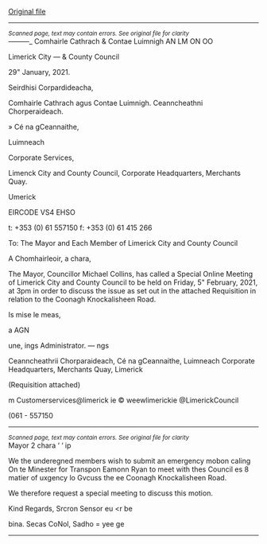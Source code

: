 [Original file](https://www.limerick.ie/sites/default/files/media/documents/2021-02/00-agenda-special-meeting-05.02.2021.pdf)

---
*<small>Scanned page, text may contain errors. See original file for clarity</small>*  
_—_——_ Comhairle Cathrach
& Contae Luimnigh
AN LM ON OO

Limerick City
— & County Council

29" January, 2021.

Seirdhisi Corpardideacha,

Comhairle Cathrach agus Contae Luimnigh.
Ceanncheathni Chorperaideach.

» Cé na gCeannaithe,

Luimneach

Corporate Services,

Limenck City and County Council,
Corporate Headquarters,
Merchants Quay.

Umerick

EIRCODE VS4 EHSO

t: +353 (0) 61 557150
f: +353 (0) 61 415 266

To: The Mayor and Each Member of Limerick City and County Council

A Chomhairleoir, a chara,

The Mayor, Councillor Michael Collins, has called a Special Online Meeting of Limerick City
and County Council to be held on Friday, 5" February, 2021, at 3pm in order to discuss the
issue as set out in the attached Requisition in relation to the Coonagh Knockalisheen Road.

Is mise le meas,

a AGN

une,
ings Administrator.
— ngs

Ceanncheathrii Chorparaideach, Cé na gCeannaithe, Luimneach
Corporate Headquarters, Merchants Quay, Limerick

(Requisition attached)

m Customerservices@limerick ie
© weewlimerickie
@LimerickCouncil

(061 - 557150


---
*<small>Scanned page, text may contain errors. See original file for clarity</small>*  
Mayor 2 chara ‘
‘ ip

We the underegned members wish to submit an emergency mobon caling On te Minester for
Transpon Eamonn Ryan to meet with thes Council es 8 matier of uxgency lo Gvcuss the ee
Coonagh Knockalisheen Road.

We therefore request a special meeting to discuss this motion.

Kind Regards,
Srcron Sensor eu <r be

bina. Secas
CoNol, Sadho =
yee ge


---
